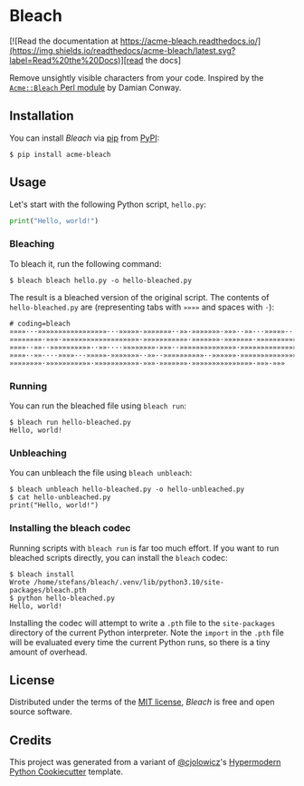 # Bleach

[![Read the documentation at https://acme-bleach.readthedocs.io/](https://img.shields.io/readthedocs/acme-bleach/latest.svg?label=Read%20the%20Docs)][read the docs]

[read the docs]: https://acme-bleach.readthedocs.io/
[tests]: https://github.com/stefansm/acme-bleach/actions?workflow=Tests

Remove unsightly visible characters from your code. Inspired by the [`Acme::Bleach` Perl module][acme::bleach] by Damian
Conway.

[acme::bleach]: https://metacpan.org/pod/Acme::Bleach

## Installation

You can install _Bleach_ via [pip] from [PyPI]:

```console
$ pip install acme-bleach
```

## Usage

Let's start with the following Python script, `hello.py`:

```python
print("Hello, world!")
```

### Bleaching

To bleach it, run the following command:

```console
$ bleach bleach hello.py -o hello-bleached.py
```

The result is a bleached version of the original script. The contents of
`hello-bleached.py` are (representing tabs with `»»»»` and spaces with `·`):

```
# coding=bleach
»»»»···»»»»»»»»»»»»»»»»»···»»»»»·»»»»»»»··»»·»»»»»»»·»»»··»»···»»»»»···»·»»»»»»»
»»»»»»»»·»»»·»»»»»»»»»»»»»»»»»»»·»»»»»»»»»»»·»»»»»»»·»»»»»»»·»»»»»»»»»»»»»»»··»»»»»»·»»»·»»»··»»··»»»»»»
»»»»··»»··»»»»»»»»»»··»»····»»»»»»»»·»»»··»»»»»»»»»»»»»»·»»»»»»»»»»»»»»»»»»»»»»»···»···
»»»»··»»····»»»»···»»»»»·»»»»»»»··»»··»»»»»»»»»»··»»»»»»·»»»»»»»»»»»»»»»·»»»»»»»»»»»»»»»·
»»»»»»»»·»»»»»»»»»»»·»»»»»»»»»»»·»»»·»»»»»»»·»»»»»»»»»»»»»»»·»»»·»»»
```

### Running

You can run the bleached file using `bleach run`:

```console
$ bleach run hello-bleached.py
Hello, world!
```

### Unbleaching

You can unbleach the file using `bleach unbleach`:

```console
$ bleach unbleach hello-bleached.py -o hello-unbleached.py
$ cat hello-unbleached.py
print("Hello, world!")
```

### Installing the bleach codec

Running scripts with `bleach run` is far too much effort. If you want to run bleached scripts directly, you can install
the `bleach` codec:

```console
$ bleach install
Wrote /home/stefans/bleach/.venv/lib/python3.10/site-packages/bleach.pth
$ python hello-bleached.py
Hello, world!
```

Installing the codec will attempt to write a `.pth` file to the `site-packages` directory of the current Python
interpreter. Note the `import` in the `.pth` file will be evaluated every time the current Python runs, so there is a
tiny amount of overhead.

## License

Distributed under the terms of the [MIT license][license],
_Bleach_ is free and open source software.

## Credits

This project was generated from a variant of [@cjolowicz]'s [Hypermodern Python Cookiecutter] template.

[@cjolowicz]: https://github.com/cjolowicz
[pypi]: https://pypi.org/
[hypermodern python cookiecutter]: https://github.com/cjolowicz/cookiecutter-hypermodern-python
[pip]: https://pip.pypa.io/

<!-- github-only -->

[license]: https://github.com/stefansm/acme-bleach/blob/main/LICENSE
[command-line reference]: https://acme-bleach.readthedocs.io/en/latest/usage.html
